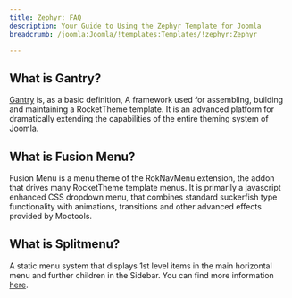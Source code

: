 ```yaml
---
title: Zephyr: FAQ
description: Your Guide to Using the Zephyr Template for Joomla
breadcrumb: /joomla:Joomla/!templates:Templates/!zephyr:Zephyr

---
```


What is Gantry?
-----
[Gantry][gantry] is, as a basic definition, A framework used for assembling, building and maintaining a RocketTheme template. It is an advanced platform for dramatically extending the capabilities of the entire theming system of Joomla.

What is Fusion Menu?
-----
Fusion Menu is a menu theme of the RokNavMenu extension, the addon that drives many RocketTheme template menus. It is primarily a javascript enhanced CSS dropdown menu, that combines standard suckerfish type functionality with animations, transitions and other advanced effects provided by Mootools.

What is Splitmenu?
-----
A static menu system that displays 1st level items in the main horizontal menu and further children in the Sidebar. You can find more information [here][splitmenu].

[gantry]: http://gantry-framework.org/
[features]: http://demo.rockettheme.com/joomla-Templates/zephyr/features
[font]: http://www.fontsquirrel.com/fonts/ubuntu
[forum]: http://www.rockettheme.com/forum/joomla-template-zephyr/
[dropdown]: http://demo.rockettheme.com/joomla-Templates/zephyr/features/menu-options
[splitmenu]: http://demo.rockettheme.com/joomla-Templates/zephyr/features/menu-options
[extensions]: http://demo.rockettheme.com/joomla-Templates/zephyr/features/extensions
